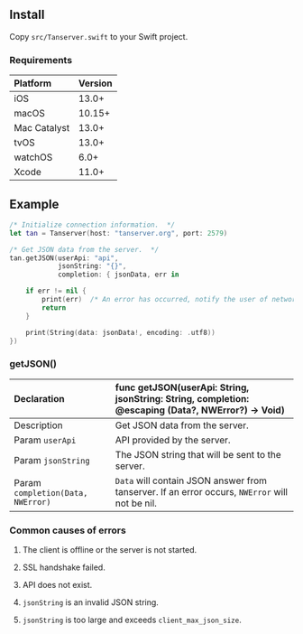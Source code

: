 ## Install

Copy `src/Tanserver.swift` to your Swift project.

### Requirements

| Platform     | Version
| :------      | :------
| iOS          | 13.0+
| macOS        | 10.15+
| Mac Catalyst | 13.0+
| tvOS         | 13.0+
| watchOS      | 6.0+
| Xcode        | 11.0+

## Example

```swift
/* Initialize connection information.  */
let tan = Tanserver(host: "tanserver.org", port: 2579)

/* Get JSON data from the server.  */
tan.getJSON(userApi: "api",
            jsonString: "{}",
            completion: { jsonData, err in

    if err != nil {
        print(err)  /* An error has occurred, notify the user of network failure.  */
        return
    }

    print(String(data: jsonData!, encoding: .utf8))
})
```

### getJSON()

| Declaration                       | func getJSON(userApi: String, jsonString: String, completion: @escaping (Data?, NWError?) -> Void)
| :------                           | :------
| Description                       | Get JSON data from the server.
| Param `userApi`                   | API provided by the server.
| Param `jsonString`                | The JSON string that will be sent to the server.
| Param `completion(Data, NWError)` | `Data` will contain JSON answer from tanserver. If an error occurs, `NWError` will not be nil.

### Common causes of errors

1. The client is offline or the server is not started.

2. SSL handshake failed.

3. API does not exist.

4. `jsonString` is an invalid JSON string.

5. `jsonString` is too large and exceeds `client_max_json_size`.
